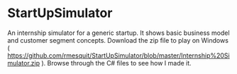 # StartUpSimulator
An internship simulator for a generic startup. It shows basic business model and customer segment concepts.
Download the zip file to play on Windows ( https://github.com/rmesquit/StartUpSimulator/blob/master/Internship%20Simulator.zip ).
Browse through the C# files to see how I made it.
